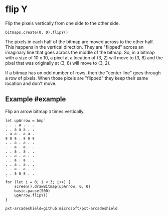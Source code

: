 # flip Y

Flip the pixels vertically from one side to the other side.

```sig
bitmaps.create(0, 0).flipY()
```

The pixels in each half of the bitmap are moved across to the other half. This happens in the vertical direction. They are "flipped" across an imaginary line that goes across the middle of the bitmap. So, in a bitmap with a size of 10 x 10, a pixel at a location of (3, 2) will move to (3, 8) and the pixel that was originally at (3, 8) will move to (3, 2).

If a bitmap has on odd number of rows, then the "center line" goes through a row of pixels. When those pixels are "flipped" they keep their same location and don't move.

## Example #example

Flip an arrow bitmap `3` times vertically.

```blocks
let upArrow = bmp`
. . . a . . .
. . a a a . .
. a a . a a .
a a a . a a a
. . a . a . .
. . a . a . .
. . a . a . .
. . a . a . .
. . a . a . .
. . a . a . .
. . a . a . .
. . a a a . .
`
for (let i = 0; i < 3; i++) {
    screen().drawBitmap(upArrow, 0, 0)
    basic.pause(500)
    upArrow.flipY()
}
```

```package
pxt-arcadeshield=github:microsoft/pxt-arcadeshield
```
